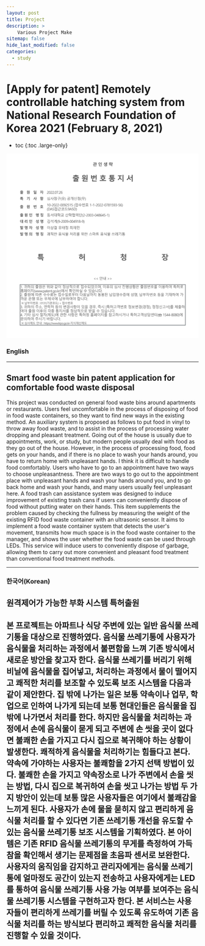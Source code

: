 ```yaml
---
layout: post
title: Project
description: >
    Various Project Make
sitemap: false
hide_last_modified: false
categories:
  - study
---
```


# [Apply for patent] Remotely controllable hatching system from National Research Foundation of Korea 2021 (February 8, 2021)

* toc
{:toc .large-only}

![screenshot](/assets/img/blog/smartgarbage.png)
### English
---
## Smart food waste bin patent application for comfortable food waste disposal

  This project was conducted on general food waste bins around apartments or restaurants. Users feel uncomfortable in the process of disposing of food in food waste containers, so they want to find new ways in the existing method. An auxiliary system is proposed as follows to put food in vinyl to throw away food waste, and to assist in the process of processing water dropping and pleasant treatment. Going out of the house is usually due to appointments, work, or study, but modern people usually deal with food as they go out of the house. However, in the process of processing food, food gets on your hands, and if there is no place to wash your hands around, you have to return home with unpleasant hands. I think it is difficult to handle food comfortably. Users who have to go to an appointment have two ways to choose unpleasantness. There are two ways to go out to the appointment place with unpleasant hands and wash your hands around you, and to go back home and wash your hands, and many users usually feel unpleasant here. A food trash can assistance system was designed to induce improvement of existing trash cans if users can conveniently dispose of food without putting water on their hands. This item supplements the problem caused by checking the fullness by measuring the weight of the existing RFID food waste container with an ultrasonic sensor. It aims to implement a food waste container system that detects the user's movement, transmits how much space is in the food waste container to the manager, and shows the user whether the food waste can be used through LEDs. This service will induce users to conveniently dispose of garbage, allowing them to carry out more convenient and pleasant food treatment than conventional food treatment methods.

---

### 한국어(Korean)
## 원격제어가 가능한 부화 시스템 특허출원
  
   본 프로젝트는 아파트나 식당 주변에 있는 일반 음식물 쓰레기통을 대상으로 진행하였다. 음식물 쓰레기통에 사용자가 음식물을 처리하는 과정에서 불편함을 느껴 기존 방식에서 새로운 방안을 찾고자 한다. 음식물 쓰레기를 버리기 위해 비닐에 음식물을 집어넣고, 처리하는 과정에서 물이 떨어지고 쾌적한 처리를 보조할 수 있도록 보조 시스템을 다음과 같이 제안한다. 집 밖에 나가는 일은 보통 약속이나 업무, 학업으로 인하여 나가게 되는데 보통 현대인들은 음식물을 집 밖에 나가면서 처리를 한다. 하지만 음식물을 처리하는 과정에서 손에 음식물이 묻게 되고 주변에 손 씻을 곳이 없다면 불쾌한 손을 가지고 다시 집으로 복귀해야 하는 상황이 발생한다. 쾌적하게 음식물을 처리하기는 힘들다고 본다. 약속에 가야하는 사용자는 불쾌함을 2가지 선택 방법이 있다. 불쾌한 손을 가지고 약속장소로 나가 주변에서 손을 씻는 방법, 다시 집으로 복귀하여 손을 씻고 나가는 방법 두 가지 방안이 있는데 보통 많은 사용자들은 여기에서 불쾌감을 느끼게 된다. 사용자가 손에 물을 묻히지 않고 편리하게 음식물 처리를 할 수 있다면 기존 쓰레기통 개선을 유도할 수 있는 음식물 쓰레기통 보조 시스템을 기획하였다. 본 아이템은 기존 RFID 음식물 쓰레기통의 무게를 측정하여 가득참을 확인해서 생기는 문제점을 초음파 센서로 보완한다. 사용자의 움직임을 감지하고 관리자에게는 음식물 쓰레기통에 얼마정도 공간이 있는지 전송하고 사용자에게는 LED를 통하여 음식물 쓰레기통 사용 가능 여부를 보여주는 음식물 쓰레기통 시스템을 구현하고자 한다. 본 서비스는 사용자들이 편리하게 쓰레기를 버릴 수 있도록 유도하여 기존 음식물 처리를 하는 방식보다 편리하고 쾌적한 음식물 처리를 진행할 수 있을 것이다.
---
